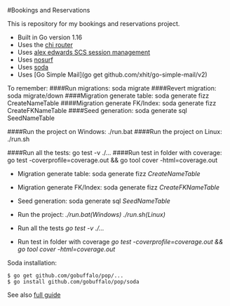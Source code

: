 #Bookings and Reservations

This is repository for my bookings and reservations project.

- Built in Go version 1.16
- Uses the [chi router](https://github.com/go-chi/chi)
- Uses [alex edwards SCS session management](https://github.com/alexedwards/scs)
- Uses [nosurf](https://github.com/justinas/nosurf)
- Uses [soda](https://gobuffalo.io/en/docs/db/toolbox/)
- Uses [Go Simple Mail](go get github.com/xhit/go-simple-mail/v2)

To remember:
####Run migrations: soda migrate
####Revert migration: soda migrate/down
####Migration generate table: soda generate fizz CreateNameTable
####Migration generate FK/Index: soda generate fizz CreateFKNameTable
####Seed generation: soda generate sql SeedNameTable

####Run the project on Windows: ./run.bat
####Run the project on Linux: ./run.sh

####Run all the tests: go test -v ./...
####Run test in folder with coverage: go test -coverprofile=coverage.out && go tool cover -html=coverage.out

- Migration generate table:
soda generate fizz *CreateNameTable*

- Migration generate FK/Index:
soda generate fizz *CreateFKNameTable*

- Seed generation:
soda generate sql *SeedNameTable*
  
- Run the project:
*./run.bat(Windows)*
*./run.sh(Linux)*
  
- Run all the tests
*go test -v ./...*
  
- Run test in folder with coverage
*go test -coverprofile=coverage.out && go tool cover -html=coverage.out*
  

Soda installation:
  ```
  $ go get github.com/gobuffalo/pop/...
  $ go install github.com/gobuffalo/pop/soda
  ```
  See also [full guide](https://gobuffalo.io/en/docs/db/toolbox/#from-source)
